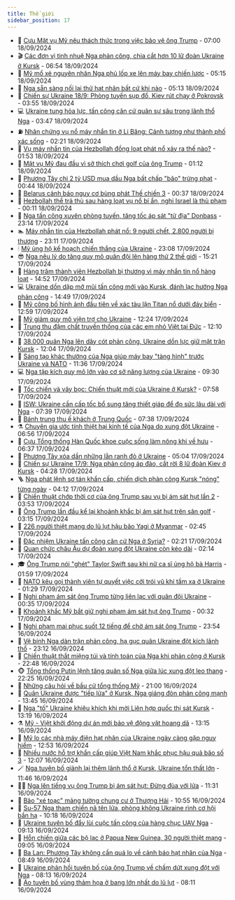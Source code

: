```yaml
---
title: Thế giới
sidebar_position: 17
---
```


<!-- dantri-the-gioi:START -->
- 🌋 [Cựu Mật vụ Mỹ nêu thách thức trong việc bảo vệ ông Trump](https://dantri.com.vn/the-gioi/cuu-mat-vu-my-neu-thach-thuc-trong-viec-bao-ve-ong-trump-20240918130853065.htm) - 07:00 18/09/2024
- 🎬 [Các đơn vị tinh nhuệ Nga phản công, chia cắt hơn 10 lữ đoàn Ukraine ở Kursk](https://dantri.com.vn/the-gioi/cac-don-vi-tinh-nhue-nga-phan-cong-chia-cat-hon-10-lu-doan-ukraine-o-kursk-20240918121340363.htm) - 06:54 18/09/2024
- 🧰 [Mỹ mổ xẻ nguyên nhân Nga phủ lốp xe lên máy bay chiến lược](https://dantri.com.vn/the-gioi/my-mo-xe-nguyen-nhan-nga-phu-lop-xe-len-may-bay-chien-luoc-20240918115348253.htm) - 05:15 18/09/2024
- 🌋 [Nga sẵn sàng nối lại thử hạt nhân bất cứ khi nào](https://dantri.com.vn/the-gioi/nga-san-sang-noi-lai-thu-hat-nhan-bat-cu-khi-nao-20240918114535650.htm) - 05:13 18/09/2024
- 🗽 [Chiến sự Ukraine 18/9: Phòng tuyến sụp đổ, Kiev rút chạy ở Pokrovsk](https://dantri.com.vn/the-gioi/chien-su-ukraine-189-phong-tuyen-sup-do-kiev-rut-chay-o-pokrovsk-20240918091137937.htm) - 03:55 18/09/2024
- 💻 [Ukraine tung hỏa lực, tấn công căn cứ quân sự sâu trong lãnh thổ Nga](https://dantri.com.vn/the-gioi/ukraine-tung-hoa-luc-tan-cong-can-cu-quan-su-sau-trong-lanh-tho-nga-20240918103601056.htm) - 03:47 18/09/2024
- ⛽️ [Nhân chứng vụ nổ máy nhắn tin ở Li Băng: Cảnh tượng như thành phố xác sống](https://dantri.com.vn/the-gioi/nhan-chung-vu-no-may-nhan-tin-o-li-bang-canh-tuong-nhu-thanh-pho-xac-song-20240918090933962.htm) - 02:21 18/09/2024
- 🤩 [Vụ máy nhắn tin của Hezbollah đồng loạt phát nổ xảy ra thế nào?](https://dantri.com.vn/the-gioi/vu-may-nhan-tin-cua-hezbollah-dong-loat-phat-no-xay-ra-the-nao-20240918075855965.htm) - 01:53 18/09/2024
- 🧐 [Mật vụ Mỹ đau đầu vì sở thích chơi golf của ông Trump](https://dantri.com.vn/the-gioi/mat-vu-my-dau-dau-vi-so-thich-choi-golf-cua-ong-trump-20240918081234280.htm) - 01:12 18/09/2024
- 🎊 [Phương Tây chi 2 tỷ USD mua dầu Nga bất chấp &quot;bão&quot; trừng phạt](https://dantri.com.vn/the-gioi/phuong-tay-chi-2-ty-usd-mua-dau-nga-bat-chap-bao-trung-phat-20240918072254449.htm) - 00:44 18/09/2024
- 📝 [Belarus cảnh báo nguy cơ bùng phát Thế chiến 3](https://dantri.com.vn/the-gioi/belarus-canh-bao-nguy-co-bung-phat-the-chien-3-20240918071957882.htm) - 00:37 18/09/2024
- 🤡 [Hezbollah thề trả thù sau hàng loạt vụ nổ bí ẩn, nghi Israel là thủ phạm](https://dantri.com.vn/the-gioi/hezbollah-the-tra-thu-sau-hang-loat-vu-no-bi-an-nghi-israel-la-thu-pham-20240918063838952.htm) - 00:11 18/09/2024
- 🥷 [Nga tấn công xuyên phòng tuyến, tăng tốc áp sát &quot;tử địa&quot; Donbass](https://dantri.com.vn/the-gioi/nga-tan-cong-xuyen-phong-tuyen-tang-toc-ap-sat-tu-dia-donbass-20240918061216391.htm) - 23:14 17/09/2024
- 🏊 [Máy nhắn tin của Hezbollah phát nổ: 9 người chết, 2.800 người bị thương](https://dantri.com.vn/the-gioi/may-nhan-tin-cua-hezbollah-phat-no-9-nguoi-chet-2800-nguoi-bi-thuong-20240917231842022.htm) - 23:11 17/09/2024
- 🕯 [Mỹ ủng hộ kế hoạch chiến thắng của Ukraine](https://dantri.com.vn/the-gioi/my-ung-ho-ke-hoach-chien-thang-cua-ukraine-20240918052507093.htm) - 23:08 17/09/2024
- 😎 [Nga nêu lý do tăng quy mô quân đội lên hàng thứ 2 thế giới](https://dantri.com.vn/the-gioi/nga-neu-ly-do-tang-quy-mo-quan-doi-len-hang-thu-2-the-gioi-20240917212736927.htm) - 15:21 17/09/2024
- 🌈 [Hàng trăm thành viên Hezbollah bị thương vì máy nhắn tin nổ hàng loạt](https://dantri.com.vn/the-gioi/hang-tram-thanh-vien-hezbollah-bi-thuong-vi-may-nhan-tin-no-hang-loat-20240917215225471.htm) - 14:52 17/09/2024
- 💻 [Ukraine dồn dập mở mũi tấn công mới vào Kursk, đánh lạc hướng Nga phản công](https://dantri.com.vn/the-gioi/ukraine-don-dap-mo-mui-tan-cong-moi-vao-kursk-danh-lac-huong-nga-phan-cong-20240917213632103.htm) - 14:49 17/09/2024
- 🤖 [Mỹ công bố hình ảnh đầu tiên về xác tàu lặn Titan nổ dưới đáy biển](https://dantri.com.vn/the-gioi/my-cong-bo-hinh-anh-dau-tien-ve-xac-tau-lan-titan-no-duoi-day-bien-20240917193127822.htm) - 12:59 17/09/2024
- 🦏 [Mỹ giảm quy mô viện trợ cho Ukraine](https://dantri.com.vn/the-gioi/my-giam-quy-mo-vien-tro-cho-ukraine-20240917185435955.htm) - 12:24 17/09/2024
- 🌁 [Trung thu đậm chất truyền thống của các em nhỏ Việt tại Đức](https://dantri.com.vn/the-gioi/trung-thu-dam-chat-truyen-thong-cua-cac-em-nho-viet-tai-duc-20240917093324626.htm) - 12:10 17/09/2024
- 🐘 [38.000 quân Nga lên dây cót phản công, Ukraine dồn lực giữ mặt trận Kursk](https://dantri.com.vn/the-gioi/38000-quan-nga-len-day-cot-phan-cong-ukraine-don-luc-giu-mat-tran-kursk-20240917144527816.htm) - 12:04 17/09/2024
- 🥷 [Sáng tạo khác thường của Nga giúp máy bay &quot;tàng hình&quot; trước Ukraine và NATO](https://dantri.com.vn/the-gioi/sang-tao-khac-thuong-cua-nga-giup-may-bay-tang-hinh-truoc-ukraine-va-nato-20240917163237114.htm) - 11:36 17/09/2024
- 💻 [Nga tập kích quy mô lớn vào cơ sở năng lượng của Ukraine](https://dantri.com.vn/the-gioi/nga-tap-kich-quy-mo-lon-vao-co-so-nang-luong-cua-ukraine-20240917155404489.htm) - 09:30 17/09/2024
- 🎡 [Tốc chiến và vây bọc: Chiến thuật mới của Ukraine ở Kursk?](https://dantri.com.vn/the-gioi/toc-chien-va-vay-boc-chien-thuat-moi-cua-ukraine-o-kursk-20240917144358304.htm) - 07:58 17/09/2024
- 🧰 [ISW: Ukraine cần cấp tốc bổ sung tăng thiết giáp để đọ sức lâu dài với Nga](https://dantri.com.vn/the-gioi/isw-ukraine-can-cap-toc-bo-sung-tang-thiet-giap-de-do-suc-lau-dai-voi-nga-20240917113745055.htm) - 07:39 17/09/2024
- 🥸 [Bánh trung thu ế khách ở Trung Quốc](https://dantri.com.vn/the-gioi/banh-trung-thu-e-khach-o-trung-quoc-20240917142008473.htm) - 07:38 17/09/2024
- ⚗️ [Chuyên gia ước tính thiệt hại kinh tế của Nga do xung đột Ukraine](https://dantri.com.vn/the-gioi/chuyen-gia-uoc-tinh-thiet-hai-kinh-te-cua-nga-do-xung-dot-ukraine-20240917134913071.htm) - 06:56 17/09/2024
- 🌮 [Cựu Tổng thống Hàn Quốc khoe cuộc sống làm nông khi về hưu](https://dantri.com.vn/the-gioi/cuu-tong-thong-han-quoc-khoe-cuoc-song-lam-nong-khi-ve-huu-20240917120804975.htm) - 06:37 17/09/2024
- 🎃 [Phương Tây xóa dần những lằn ranh đỏ ở Ukraine](https://dantri.com.vn/the-gioi/phuong-tay-xoa-dan-nhung-lan-ranh-do-o-ukraine-20240917110758988.htm) - 05:04 17/09/2024
- 💫 [Chiến sự Ukraine 17/9: Nga phản công áp đảo, cắt rời 8 lữ đoàn Kiev ở Kursk](https://dantri.com.vn/the-gioi/chien-su-ukraine-179-nga-phan-cong-ap-dao-cat-roi-8-lu-doan-kiev-o-kursk-20240917110218837.htm) - 04:28 17/09/2024
- 🪜 [Nga phát lệnh sơ tán khẩn cấp, chiến dịch phản công Kursk &quot;nóng&quot; từng ngày](https://dantri.com.vn/the-gioi/nga-phat-lenh-so-tan-khan-cap-chien-dich-phan-cong-kursk-nong-tung-ngay-20240917075526414.htm) - 04:12 17/09/2024
- 🌋 [Chiến thuật chớp thời cơ của ông Trump sau vụ bị ám sát hụt lần 2](https://dantri.com.vn/the-gioi/chien-thuat-chop-thoi-co-cua-ong-trump-sau-vu-bi-am-sat-hut-lan-2-20240917105103999.htm) - 03:53 17/09/2024
- 🦏 [Ông Trump lần đầu kể lại khoảnh khắc bị ám sát hụt trên sân golf](https://dantri.com.vn/the-gioi/ong-trump-lan-dau-ke-lai-khoanh-khac-bi-am-sat-hut-tren-san-golf-20240917101014284.htm) - 03:15 17/09/2024
- 👀 [226 người thiệt mạng do lũ lụt hậu bão Yagi ở Myanmar](https://dantri.com.vn/the-gioi/226-nguoi-thiet-mang-do-lu-lut-hau-bao-yagi-o-myanmar-20240917093609473.htm) - 02:45 17/09/2024
- 🧰 [Đặc nhiệm Ukraine tấn công căn cứ Nga ở Syria?](https://dantri.com.vn/the-gioi/dac-nhiem-ukraine-tan-cong-can-cu-nga-o-syria-20240917085229617.htm) - 02:21 17/09/2024
- 🚀 [Quan chức châu Âu dự đoán xung đột Ukraine còn kéo dài](https://dantri.com.vn/the-gioi/quan-chuc-chau-au-du-doan-xung-dot-ukraine-con-keo-dai-20240917081557972.htm) - 02:14 17/09/2024
- 🎓 [Ông Trump nói &quot;ghét&quot; Taylor Swift sau khi nữ ca sĩ ủng hộ bà Harris](https://dantri.com.vn/the-gioi/ong-trump-noi-ghet-taylor-swift-sau-khi-nu-ca-si-ung-ho-ba-harris-20240917085845761.htm) - 01:59 17/09/2024
- 🥸 [NATO kêu gọi thành viên tự quyết việc cởi trói vũ khí tầm xa ở Ukraine](https://dantri.com.vn/the-gioi/nato-keu-goi-thanh-vien-tu-quyet-viec-coi-troi-vu-khi-tam-xa-o-ukraine-20240917081122935.htm) - 01:29 17/09/2024
- 🦅 [Nghi phạm ám sát ông Trump từng liên lạc với quân đội Ukraine](https://dantri.com.vn/the-gioi/nghi-pham-am-sat-ong-trump-tung-lien-lac-voi-quan-doi-ukraine-20240917072731146.htm) - 00:35 17/09/2024
- 🤭 [Khoảnh khắc Mỹ bắt giữ nghi phạm ám sát hụt ông Trump](https://dantri.com.vn/the-gioi/khoanh-khac-my-bat-giu-nghi-pham-am-sat-hut-ong-trump-20240917072820975.htm) - 00:32 17/09/2024
- 🤖 [Nghi phạm mai phục suốt 12 tiếng để chờ ám sát ông Trump](https://dantri.com.vn/the-gioi/nghi-pham-mai-phuc-suot-12-tieng-de-cho-am-sat-ong-trump-20240917064743061.htm) - 23:54 16/09/2024
- 🐲 [Vệ binh Nga dàn trận phản công, hạ gục quân Ukraine đột kích lãnh thổ](https://dantri.com.vn/the-gioi/ve-binh-nga-dan-tran-phan-cong-ha-guc-quan-ukraine-dot-kich-lanh-tho-20240917005540008.htm) - 23:12 16/09/2024
- 🫣 [Chiến thuật thắt miệng túi và tính toán của Nga khi phản công ở Kursk](https://dantri.com.vn/the-gioi/chien-thuat-that-mieng-tui-va-tinh-toan-cua-nga-khi-phan-cong-o-kursk-20240917054331780.htm) - 22:48 16/09/2024
- 🐵 [Tổng thống Putin lệnh tăng quân số Nga giữa lúc xung đột leo thang](https://dantri.com.vn/the-gioi/tong-thong-putin-lenh-tang-quan-so-nga-giua-luc-xung-dot-leo-thang-20240916221249952.htm) - 22:25 16/09/2024
- 🫶 [Những câu hỏi về bầu cử tổng thống Mỹ](https://dantri.com.vn/the-gioi/nhung-cau-hoi-ve-bau-cu-tong-thong-my-20240828095314159.htm) - 21:00 16/09/2024
- 💃 [Quân Ukraine được &quot;tiếp lửa&quot; ở Kursk, Nga giáng đòn phản công mạnh](https://dantri.com.vn/the-gioi/quan-ukraine-duoc-tiep-lua-o-kursk-nga-giang-don-phan-cong-manh-20240916184752237.htm) - 13:45 16/09/2024
- 💫 [Nga &quot;tố&quot; Ukraine khiêu khích khi mời Liên hợp quốc thị sát Kursk](https://dantri.com.vn/the-gioi/nga-to-ukraine-khieu-khich-khi-moi-lien-hop-quoc-thi-sat-kursk-20240916163922703.htm) - 13:19 16/09/2024
- ⚗️ [Mỹ - Việt khởi động dự án mới bảo vệ động vật hoang dã](https://dantri.com.vn/the-gioi/my-viet-khoi-dong-du-an-moi-bao-ve-dong-vat-hoang-da-20240916200252980.htm) - 13:15 16/09/2024
- 🥷 [Mỹ lo các nhà máy điện hạt nhân của Ukraine ngày càng gặp nguy hiểm](https://dantri.com.vn/the-gioi/my-lo-cac-nha-may-dien-hat-nhan-cua-ukraine-ngay-cang-gap-nguy-hiem-20240916163337612.htm) - 12:53 16/09/2024
- 🥸 [Nhiều nước hỗ trợ khẩn cấp giúp Việt Nam khắc phục hậu quả bão số 3](https://dantri.com.vn/the-gioi/nhieu-nuoc-ho-tro-khan-cap-giup-viet-nam-khac-phuc-hau-qua-bao-so-3-20240916190422198.htm) - 12:07 16/09/2024
- 🪄 [Nga tuyên bố giành lại thêm lãnh thổ ở Kursk, Ukraine tổn thất lớn](https://dantri.com.vn/the-gioi/nga-tuyen-bo-gianh-lai-them-lanh-tho-o-kursk-ukraine-ton-that-lon-20240916182408660.htm) - 11:46 16/09/2024
- 🧑‍💻 [Nga lên tiếng vụ ông Trump bị ám sát hụt: Đừng đùa với lửa](https://dantri.com.vn/the-gioi/nga-len-tieng-vu-ong-trump-bi-am-sat-hut-dung-dua-voi-lua-20240916180616410.htm) - 11:31 16/09/2024
- 🤭 [Bão &quot;xé toạc&quot; mảng tường chung cư ở Thượng Hải](https://dantri.com.vn/the-gioi/bao-xe-toac-mang-tuong-chung-cu-o-thuong-hai-20240916160643497.htm) - 10:55 16/09/2024
- 🗽 [Su-57 Nga tham chiến nã tên lửa, phòng không Ukraine rình cơ hội bắn hạ](https://dantri.com.vn/the-gioi/su-57-nga-tham-chien-na-ten-lua-phong-khong-ukraine-rinh-co-hoi-ban-ha-20240916161912214.htm) - 10:18 16/09/2024
- 🤖 [Ukraine tuyên bố đẩy lùi cuộc tấn công của hàng chục UAV Nga](https://dantri.com.vn/the-gioi/ukraine-tuyen-bo-day-lui-cuoc-tan-cong-cua-hang-chuc-uav-nga-20240916160305876.htm) - 09:13 16/09/2024
- 🌈 [Hỗn chiến giữa các bộ lạc ở Papua New Guinea, 30 người thiệt mạng](https://dantri.com.vn/the-gioi/hon-chien-giua-cac-bo-lac-o-papua-new-guinea-30-nguoi-thiet-mang-20240916153413475.htm) - 09:05 16/09/2024
- 🤩 [Ba Lan: Phương Tây không cần quá lo về cảnh báo hạt nhân của Nga](https://dantri.com.vn/the-gioi/ba-lan-phuong-tay-khong-can-qua-lo-ve-canh-bao-hat-nhan-cua-nga-20240916154507777.htm) - 08:49 16/09/2024
- 🤗 [Ukraine phản hồi tuyên bố của ông Trump về chấm dứt xung đột với Nga](https://dantri.com.vn/the-gioi/ukraine-phan-hoi-tuyen-bo-cua-ong-trump-ve-cham-dut-xung-dot-voi-nga-20240916145433061.htm) - 08:13 16/09/2024
- 🙉 [Áo tuyên bố vùng thảm họa ở bang lớn nhất do lũ lụt](https://dantri.com.vn/the-gioi/ao-tuyen-bo-vung-tham-hoa-o-bang-lon-nhat-do-lu-lut-20240916150957976.htm) - 08:11 16/09/2024<!-- dantri-the-gioi:END -->
